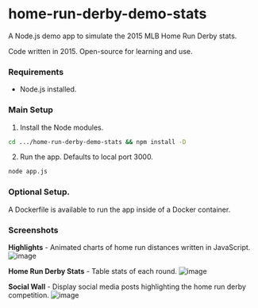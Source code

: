 # home-run-derby-demo-stats
A Node.js demo app to simulate the 2015 MLB Home Run Derby stats.

Code written in 2015. Open-source for learning and use.

### Requirements
- Node.js installed.

### Main Setup

1. Install the Node modules.
```bash
cd .../home-run-derby-demo-stats && npm install -D
```

2. Run the app. Defaults to local port 3000.
```bash
node app.js
```

### Optional Setup.
A Dockerfile is available to run the app inside of a Docker container.

### Screenshots
**Highlights** - Animated charts of home run distances written in JavaScript.  
![image](https://user-images.githubusercontent.com/7929408/27255707-cde5b3a2-5369-11e7-877c-ca1484518635.png)


**Home Run Derby Stats** - Table stats of each round.
![image](https://user-images.githubusercontent.com/7929408/27255783-38810738-536b-11e7-96c7-71bc85b2a308.png)

**Social Wall** - Display social media posts highlighting the home run derby competition.
![image](https://user-images.githubusercontent.com/7929408/27255823-d4f641c8-536b-11e7-8c60-705a02b57e9f.png)

